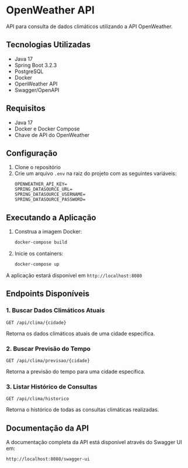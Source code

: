 # OpenWeather API

API para consulta de dados climáticos utilizando a API OpenWeather.

## Tecnologias Utilizadas

- Java 17
- Spring Boot 3.2.3
- PostgreSQL
- Docker
- OpenWeather API
- Swagger/OpenAPI

## Requisitos

- Java 17
- Docker e Docker Compose
- Chave de API do OpenWeather

## Configuração

1. Clone o repositório
2. Crie um arquivo `.env` na raiz do projeto com as seguintes variáveis:
   ```
   OPENWEATHER_API_KEY=
   SPRING_DATASOURCE_URL=
   SPRING_DATASOURCE_USERNAME=
   SPRING_DATASOURCE_PASSWORD=
   ```

## Executando a Aplicação

1. Construa a imagem Docker:
   ```bash
   docker-compose build
   ```

2. Inicie os containers:
   ```bash
   docker-compose up
   ```

A aplicação estará disponível em `http://localhost:8080`

## Endpoints Disponíveis

### 1. Buscar Dados Climáticos Atuais
```
GET /api/clima/{cidade}
```
Retorna os dados climáticos atuais de uma cidade específica.

### 2. Buscar Previsão do Tempo
```
GET /api/clima/previsao/{cidade}
```
Retorna a previsão do tempo para uma cidade específica.

### 3. Listar Histórico de Consultas
```
GET /api/clima/historico
```
Retorna o histórico de todas as consultas climáticas realizadas.

## Documentação da API

A documentação completa da API está disponível através do Swagger UI em:
```
http://localhost:8080/swagger-ui
``` 